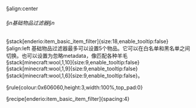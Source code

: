 §align:center
###### §n基础物品过滤器§n
§stack[enderio:item_basic_item_filter]{size:18,enable_tooltip:false} 
§align:left
基础物品过滤器最多可以设置5个物品。它可以在白名单和黑名单之间切换。也可以设置为忽略metadata，像匹配各种羊毛 §stack[minecraft:wool,1,10]{size:9,enable_tooltip:false}§stack[minecraft:wool,1,9]{size:9,enable_tooltip:false}§stack[minecraft:wool,1,6]{size:9,enable_tooltip:false}。

§rule{colour:0x606060,height:3,width:100%,top_pad:0}

§recipe[enderio:item_basic_item_filter]{spacing:4}